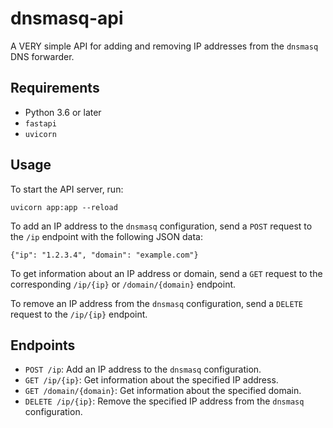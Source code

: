 # dnsmasq-api

A VERY simple API for adding and removing IP addresses from the `dnsmasq` DNS forwarder.

## Requirements
- Python 3.6 or later
- `fastapi`
- `uvicorn`

## Usage
To start the API server, run:
```
uvicorn app:app --reload
```
To add an IP address to the `dnsmasq` configuration, send a `POST` request to the `/ip` endpoint with the following JSON data:
```
{"ip": "1.2.3.4", "domain": "example.com"}
```
To get information about an IP address or domain, send a `GET` request to the corresponding `/ip/{ip}` or `/domain/{domain}` endpoint.

To remove an IP address from the `dnsmasq` configuration, send a `DELETE` request to the `/ip/{ip}` endpoint.

## Endpoints
- `POST /ip`: Add an IP address to the `dnsmasq` configuration.
- `GET /ip/{ip}`: Get information about the specified IP address.
- `GET /domain/{domain}`: Get information about the specified domain.
- `DELETE /ip/{ip}`: Remove the specified IP address from the `dnsmasq` configuration.